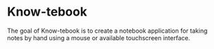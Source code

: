 # Know-tebook
The goal of Know-tebook is to create a notebook application for taking notes by hand using a mouse or available touchscreen interface.
